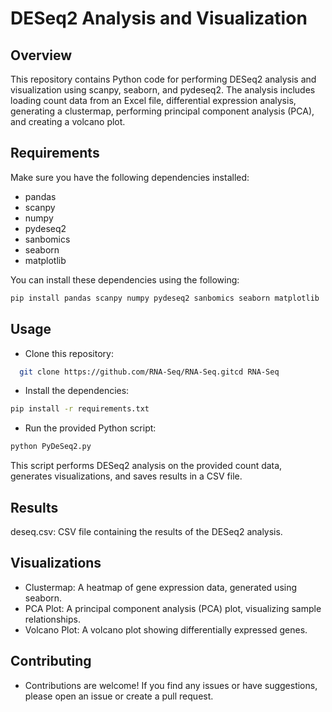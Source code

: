 # DESeq2 Analysis and Visualization

## Overview

This repository contains Python code for performing DESeq2 analysis and visualization using scanpy, seaborn, and pydeseq2. The analysis includes loading count data from an Excel file, differential expression analysis, generating a clustermap, performing principal component analysis (PCA), and creating a volcano plot.

## Requirements

Make sure you have the following dependencies installed:

- pandas
- scanpy
- numpy
- pydeseq2
- sanbomics
- seaborn
- matplotlib

You can install these dependencies using the following:

```bash
pip install pandas scanpy numpy pydeseq2 sanbomics seaborn matplotlib
```
## Usage
- Clone this repository:
```bash
  git clone https://github.com/RNA-Seq/RNA-Seq.gitcd RNA-Seq
```
- Install the dependencies:
```bash
pip install -r requirements.txt
```
- Run the provided Python script:
```bash
python PyDeSeq2.py
```
This script performs DESeq2 analysis on the provided count data, generates visualizations, and saves results in a CSV file.

## Results
deseq.csv: CSV file containing the results of the DESeq2 analysis.
## Visualizations
- Clustermap: A heatmap of gene expression data, generated using seaborn.
- PCA Plot: A principal component analysis (PCA) plot, visualizing sample relationships.
- Volcano Plot: A volcano plot showing differentially expressed genes.
## Contributing
- Contributions are welcome! If you find any issues or have suggestions, please open an issue or create a pull request.
  



